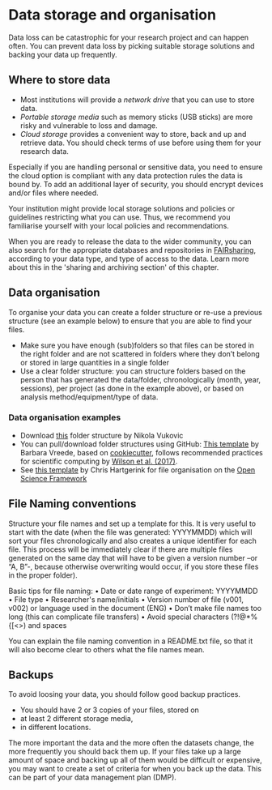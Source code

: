 # Data storage and organisation

Data loss can be catastrophic for your research project and can happen often. You can prevent data loss by picking
suitable storage solutions and backing your data up frequently.

## Where to store data

- Most institutions will provide a _network drive_ that you can use to store data.
- _Portable storage media_ such as memory sticks (USB sticks) are more risky and vulnerable to loss and damage.
- _Cloud storage_ provides a convenient way to store, back and up and retrieve data.
You should check terms of use before using them for your research data.

Especially if you are handling personal or sensitive data, you need to ensure the cloud option is compliant with any
data protection rules the data is bound by.
To add an additional layer of security, you should encrypt devices and/or
files where needed.

Your institution might provide local storage solutions and policies or guidelines restricting what you can use.
Thus, we recommend you familiarise yourself with your local policies and recommendations.

When you are ready to release the data to the wider community, you can also search for the appropriate databases and repositories in [FAIRsharing](https://fairsharing.org/databases), according to your data type, and type of access to the data.
Learn more about this in the 'sharing and archiving section' of this chapter. 

## Data organisation

To organise your data you can create a folder structure or re-use a previous structure (see an example below) to ensure that you are able to find your files.

-	Make sure you have enough (sub)folders so that files can be stored in the right folder and are not scattered in folders where they don’t belong or stored in large quantities in a single folder
-	Use a clear folder structure: you can structure folders based on the person that has generated the data/folder, chronologically (month, year, sessions), per project (as done in the example above), or based on analysis method/equipment/type of data.

### Data organisation examples

- Download [this](http://nikola.me/folder_structure.html) folder structure by Nikola Vukovic
- You can pull/download folder structures using GitHub: 
[This template](https://github.com/bvreede/good-enough-project) by Barbara Vreede, based on [cookiecutter](https://github.com/cookiecutter/cookiecutter), follows recommended practices for scientific computing by [Wilson et al. (2017)](https://doi.org/10.1371/journal.pcbi.1005510).
- See [this template](https://osf.io/4sdn3/) by Chris Hartgerink for file organisation on the [Open Science Framework](https://osf.io/)


## File Naming conventions

Structure your file names and set up a template for this.
 It is very useful to start with the date (when the file was generated: YYYYMMDD) which will sort your files chronologically and also creates a unique identifier for each file.
 This process will be immediately clear if there are multiple files generated on the same day that will have to be given a version number –or “A, B”-, because otherwise overwriting would occur, if you store these files in the proper folder).

Basic tips for file naming:
• Date or date range of experiment: YYYYMMDD
• File type
• Researcher's name/initials
• Version number of file (v001, v002) or language used in the document (ENG)
• Don’t make file names too long (this can complicate file transfers)
• Avoid special characters (?\!@\*%{[<>) and spaces

You can explain the file naming convention in a README.txt file, so that it will also become clear to others what the file names mean.

## Backups

To avoid loosing your data, you should follow good backup practices.

- You should have 2 or 3 copies of your files, stored on
- at least 2 different storage media,
- in different locations.

The more important the data and the more often the datasets change, the more frequently you should back them up.
If your files take up a large amount of space and backing up all of them would be difficult or expensive, you may want to create a set of criteria for when you back up the data. This can be part of your data management plan (DMP).
